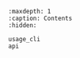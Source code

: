 ```{toctree}
:maxdepth: 1
:caption: Contents
:hidden:

usage_cli
api
```

```{include} ../../README.md
```
